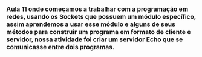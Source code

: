 ### Aula 11 onde começamos a trabalhar com a programação em redes, usando os Sockets que possuem um módulo específico, assim aprendemos a usar esse módulo e alguns de seus métodos para construir um programa em formato de cliente e servidor, nossa atividade foi criar um servidor Echo que se comunicasse entre dois programas.